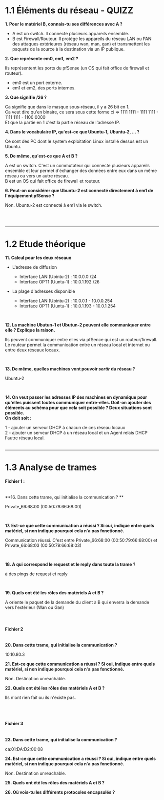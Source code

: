 # 1.1 Éléments du réseau - QUIZZ


**1. Pour le matériel **B**, connais-tu ses différences avec **A** ?**  

* A est un switch. Il connecte plusieurs appareils ensemble.    
* B est Firewall/Routeur. Il protège les appareils du réseau LAN ou PAN des attaques extérieures (réseau wan, man, gan) et transmettent les paquets de la source à la destination via un IP publique.
  
**2. Que représente **em0**, **em1**, **em2** ?**

Ils représentent les ports du pfSense (un OS qui fait office de firewall et routeur).  
* em0 est un port externe.  
* em1 et em2, des ports internes.

**3. Que signifie **/26** ?**

Ca signifie que dans le masque sous-réseau, il y a 26 bit en 1.  
Ca veut dire qu'en binaire, ce sera sous cette forme ci => 1111 1111 - 1111 1111 - 1111 1111 - 1100 0000  
Et que la partie en 1 c'est la partie réseau de l'adresse IP.
  
**4. Dans le vocabulaire IP, qu'est-ce que **Ubuntu-1**, **Ubuntu-2**, ... ?**

Ce sont des PC dont le system exploitation Linux installé dessus est un Ubuntu.

**5. De même, qu'est-ce que **A** et **B** ?**

A est un switch. C'est un commutateur qui connecte plusieurs appareils ensemble et leur permet d'échanger des données entre eux dans un même réseau ou vers un autre réseau.  
B est un OS qui fait office de firewall et routeur.

**6. Peut-on considérer que **Ubuntu-2** est connecté directement à **em1** de l'équipement pfSense ?**  

Non. Ubuntu-2 est connecté à em1 via le switch.​

<br><br>
___

# 1.2 Etude théorique  
**11. Calcul pour les deux réseaux**
* L'adresse de diffusion  

	- Interface LAN (Ubintu-2) : 10.0.0.0 /24
	- Interface OPT1 (Uuntu-1) : 10.0.1.192 /26

* La plage d'adresses disponible  

	- Interface LAN (Ubintu-2) : 10.0.0.1 - 10.0.0.254
	- Interface OPT1 (Uuntu-1) : 10.0.1.193 - 10.0.1.254

<br>

**12. La machine Ubutun-1 et Ubutun-2 peuvent elle communiquer entre elle ? Explique la raison.**  
  
Ils peuvent communiquer entre elles via pfSence qui est un routeur/firewall. Le routeur permet la communication entre un réseau local et internet ou entre deux réseaux locaux.   

<br>

**13. De même, quelles machines vont pouvoir _**sortir**_ du réseau ?**  

Ubuntu-2  

<br>

**14. On veut passer les adresses IP des machines en dynamique pour qu'elles puissent toutes communiquer entre-elles. Doit-on ajouter des éléments au schéma pour que cela soit possible ? Deux situations sont possible.  
On doit soit :**  

1 - ajouter un serveur DHCP à chacun de ces réseau locaux  
2 - ajouter un serveur DHCP à un réseau local et un ​Agent relais DHCP l'autre réseau local.  
<br>
___

# 1.3 Analyse de trames  

#### Fichier 1 :  
​  
**16. Dans cette trame, qui initialise la communication ? **  

Private_66:68:00 (00:50:79:66:68:00) 

<br>

**17. Est-ce que cette communication a réussi ? Si oui, indique entre quels matériel, si non indique pourquoi cela n'a pas fonctionné.**  

Communication réussi. C'est entre Private_66:68:00 (00:50:79:66:68:00) et Private_66:68:03  (00:50:79:66:68:03)

<br>

**18. A qui correspond le **request** et le **reply** dans toute la trame ?**  

à des pings de request et reply

<br>

**19. Quels ont été les rôles des matériels **A** et **B** ?**  

A oriente le paquet de la demande du client à B qui enverra la demande vers l'extérieur (Wan ou Gan)
​  
<br><br>

#### Fichier 2 
​  
**20. Dans cette trame, qui initialise la communication ?**  

10.10.80.3

**21. Est-ce que cette communication a réussi ? Si oui, indique entre quels matériel, si non indique pourquoi cela n'a pas fonctionné.**  

Non. Destination unreachable. 

**22. Quels ont été les rôles des matériels **A** et **B** ?**  

​Ils n'ont rien fait ou ils n'existe pas.

<br><br>

#### Fichier 3  
​  
**23. Dans cette trame, qui initialise la communication ?**  

ca:01:DA:D2:00:08

**24. Est-ce que cette communication a réussi ? Si oui, indique entre quels matériel, si non indique pourquoi cela n'a pas fonctionné.**  

Non. Destination unreachable. 

**25. Quels ont été les rôles des matériels **A** et **B** ?**  


**26. Où vois-tu les différents protocoles encapsulés ?**  
